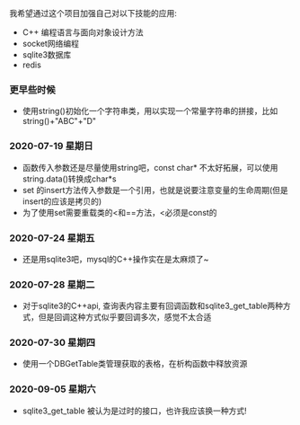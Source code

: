 我希望通过这个项目加强自己对以下技能的应用:
+ C++ 编程语言与面向对象设计方法
+ socket网络编程
+ sqlite3数据库
+ redis

### 更早些时候
+ 使用string()初始化一个字符串类，用以实现一个常量字符串的拼接，比如 string()+"ABC"+"D"

### 2020-07-19 星期日
+ 函数传入参数还是尽量使用string吧，const char* 不太好拓展，可以使用string.data()转换成char*s
+ set<class A> 的insert方法传入参数是一个引用，也就是说要注意变量的生命周期(但是insert的应该是拷贝的)
+ 为了使用set需要重载类的<和==方法，<必须是const的

### 2020-07-24 星期五
+ 还是用sqlite3吧，mysql的C++操作实在是太麻烦了~

### 2020-07-28 星期二
+ 对于sqlite3的C++api, 查询表内容主要有回调函数和sqlite3_get_table两种方式，但是回调这种方式似乎要回调多次，感觉不太合适

### 2020-07-30 星期四
+ 使用一个DBGetTable类管理获取的表格，在析构函数中释放资源

### 2020-09-05 星期六
+ sqlite3_get_table 被认为是过时的接口，也许我应该换一种方式!